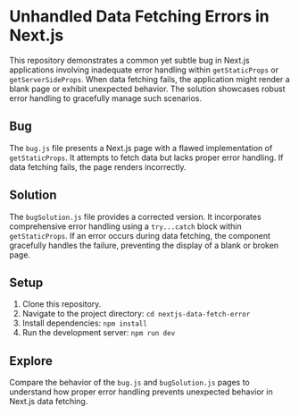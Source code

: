 # Unhandled Data Fetching Errors in Next.js

This repository demonstrates a common yet subtle bug in Next.js applications involving inadequate error handling within `getStaticProps` or `getServerSideProps`.  When data fetching fails, the application might render a blank page or exhibit unexpected behavior.  The solution showcases robust error handling to gracefully manage such scenarios.

## Bug

The `bug.js` file presents a Next.js page with a flawed implementation of `getStaticProps`.  It attempts to fetch data but lacks proper error handling. If data fetching fails, the page renders incorrectly.

## Solution

The `bugSolution.js` file provides a corrected version. It incorporates comprehensive error handling using a `try...catch` block within `getStaticProps`.  If an error occurs during data fetching, the component gracefully handles the failure, preventing the display of a blank or broken page.

## Setup

1. Clone this repository.
2. Navigate to the project directory: `cd nextjs-data-fetch-error`
3. Install dependencies: `npm install`
4. Run the development server: `npm run dev`

## Explore

Compare the behavior of the `bug.js` and `bugSolution.js` pages to understand how proper error handling prevents unexpected behavior in Next.js data fetching.